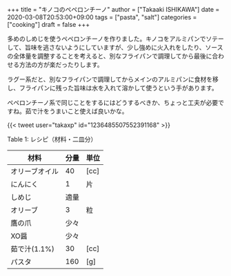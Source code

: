 +++
title = "キノコのペペロンチーノ"
author = ["Takaaki ISHIKAWA"]
date = 2020-03-08T20:53:00+09:00
tags = ["pasta", "salt"]
categories = ["cooking"]
draft = false
+++

多めのしめじを使うペペロンチーノを作りました。キノコをアルミパンでソテーして、旨味を逃さないようにしていますが、少し強めに火入れをしたり、ソースの全体量を調整することを考えると、別なフライパンで調理してから最後に合わせる方法の方が楽だったりします。  

ラグー系だと、別なフライパンで調理してからメインのアルミパンに食材を移し、フライパンに残った旨味は水を入れて溶かして使うという手があります。  

ペペロンチーノ系で同じことをするにはどうするべきか、ちょっと工夫が必要ですね。茹で汁をうまいこと使えば良いかな。  

{{< tweet user="takaxp" id="1236485507552391168" >}}  

<div class="table-caption">
  <span class="table-number">Table 1</span>:
  レシピ（材料・二皿分）
</div>

| 材料      | 分量 | 単位 |
|---------|----|----|
| オリーブオイル | 40  | [cc] |
| にんにく  | 1   | 片   |
| しめじ    | 適量 |      |
| オリーブ  | 3   | 粒   |
| 鷹の爪    | 少々 |      |
| XO醤      | 少々 |      |
| 茹で汁(1.1%) | 30  | [cc] |
| パスタ    | 160 | [g]  |